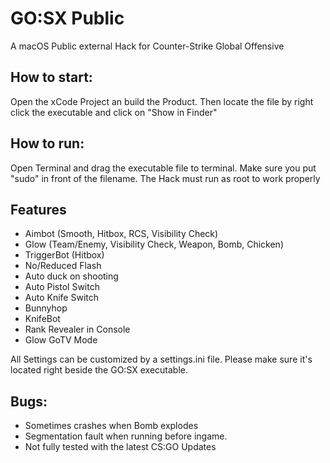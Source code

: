 # GO:SX Public

A macOS Public external Hack for Counter-Strike Global Offensive

## How to start:
Open the xCode Project an build the Product.
Then locate the file by right click the executable and click on "Show in Finder"

## How to run:
Open Terminal and drag the executable file to terminal.
Make sure you put "sudo" in front of the filename.
The Hack must run as root to work properly

## Features
 - Aimbot (Smooth, Hitbox, RCS, Visibility Check)
 - Glow (Team/Enemy, Visibility Check, Weapon, Bomb, Chicken)
 - TriggerBot (Hitbox)
 - No/Reduced Flash
 - Auto duck on shooting
 - Auto Pistol Switch
 - Auto Knife Switch
 - Bunnyhop
 - KnifeBot
 - Rank Revealer in Console
 - Glow GoTV Mode

All Settings can be customized by a settings.ini file. Please make sure it's located right beside the GO:SX executable.

## Bugs:
- Sometimes crashes when Bomb explodes
- Segmentation fault when running before ingame.
- Not fully tested with the latest CS:GO Updates

